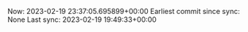 Now: 2023-02-19 23:37:05.695899+00:00 Earliest commit since sync: None Last sync: 2023-02-19 19:49:33+00:00
